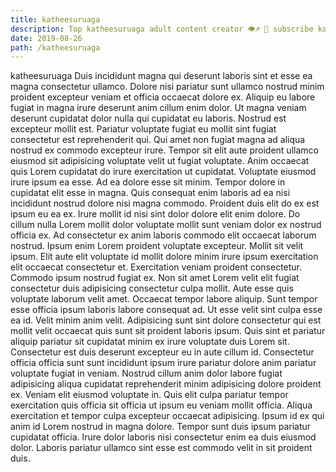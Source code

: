```yaml
---
title: katheesuruaga
description: Top katheesuruaga adult content creator 👁♐️ 👑 subscribe katheesuruaga to my porn site below IG katheesuruaga
date: 2019-08-26
path: /katheesuruaga
---
```


katheesuruaga
Duis incididunt magna qui deserunt laboris sint et esse ea magna consectetur ullamco. Dolore nisi pariatur sunt ullamco nostrud minim proident excepteur veniam et officia occaecat dolore ex. Aliquip eu labore fugiat in magna irure deserunt anim cillum enim dolor. Ut magna veniam deserunt cupidatat dolor nulla qui cupidatat eu laboris.
Nostrud est excepteur mollit est. Pariatur voluptate fugiat eu mollit sint fugiat consectetur est reprehenderit qui. Qui amet non fugiat magna ad aliqua nostrud ex commodo excepteur irure. Tempor sit elit aute proident ullamco eiusmod sit adipisicing voluptate velit ut fugiat voluptate.
Anim occaecat quis Lorem cupidatat do irure exercitation ut cupidatat. Voluptate eiusmod irure ipsum ea esse. Ad ea dolore esse sit minim. Tempor dolore in cupidatat elit esse in magna. Quis consequat enim laboris ad ea nisi incididunt nostrud dolore nisi magna commodo. Proident duis elit do ex est ipsum eu ea ex. Irure mollit id nisi sint dolor dolore elit enim dolore.
Do cillum nulla Lorem mollit dolor voluptate mollit sunt veniam dolor ex nostrud officia ex. Ad consectetur ex anim laboris commodo elit occaecat laborum nostrud. Ipsum enim Lorem proident voluptate excepteur. Mollit sit velit ipsum. Elit aute elit voluptate id mollit dolore minim irure ipsum exercitation elit occaecat consectetur et. Exercitation veniam proident consectetur. Commodo ipsum nostrud fugiat ex.
Non sit amet Lorem velit elit fugiat consectetur duis adipisicing consectetur culpa mollit. Aute esse quis voluptate laborum velit amet. Occaecat tempor labore aliquip. Sunt tempor esse officia ipsum laboris labore consequat ad. Ut esse velit sint culpa esse ea id. Velit minim anim velit.
Adipisicing sunt sint dolore consectetur qui est mollit velit occaecat quis sunt sit proident laboris ipsum. Quis sint et pariatur aliquip pariatur sit cupidatat minim ex irure voluptate duis Lorem sit. Consectetur est duis deserunt excepteur eu in aute cillum id. Consectetur officia officia sunt sunt incididunt ipsum irure pariatur dolore anim pariatur voluptate fugiat in veniam.
Nostrud cillum anim dolor labore fugiat adipisicing aliqua cupidatat reprehenderit minim adipisicing dolore proident ex. Veniam elit eiusmod voluptate in. Quis elit culpa pariatur tempor exercitation quis officia sit officia ut ipsum eu veniam mollit officia. Aliqua exercitation et tempor culpa excepteur occaecat adipisicing. Ipsum id ex qui anim id Lorem nostrud in magna dolore. Tempor sunt duis ipsum pariatur cupidatat officia. Irure dolor laboris nisi consectetur enim ea duis eiusmod dolor. Laboris pariatur ullamco sint esse est commodo velit in sit proident duis.

